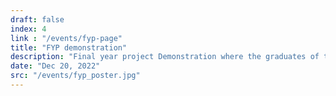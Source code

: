 ```yaml
---
draft: false
index: 4
link : "/events/fyp-page"
title: "FYP demonstration"
description: "Final year project Demonstration where the graduates of the year 2020 showcased their projects to the Students."
date: "Dec 20, 2022"
src: "/events/fyp_poster.jpg"
---
```

